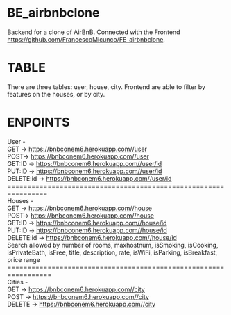 # BE_airbnbclone
Backend for a clone of AirBnB. Connected with the Frontend https://github.com/FrancescoMicunco/FE_airbnbclone.

# TABLE
There are three tables: user, house, city. Frontend are able to filter by features on the houses, or by city.

# ENPOINTS
User -<br>
      GET ->       https://bnbconem6.herokuapp.com//user <br>
      POST->       https://bnbconem6.herokuapp.com//user <br>
      GET:ID ->    https://bnbconem6.herokuapp.com//user/id <br>
      PUT:ID ->    https://bnbconem6.herokuapp.com//user/id <br>
      DELETE:id -> https://bnbconem6.herokuapp.com//user/id <br>
      ================================================================ <br>
Houses -  <br>
      GET ->       https://bnbconem6.herokuapp.com//house <br>
      POST->       https://bnbconem6.herokuapp.com//house <br>
      GET:ID ->    https://bnbconem6.herokuapp.com//house/id <br>
      PUT:ID ->    https://bnbconem6.herokuapp.com//house/id <br>
      DELETE:id -> https://bnbconem6.herokuapp.com//house/id <br>
      Search allowed by number of rooms, maxhostnum, isSmoking, isCooking, isPrivateBath, isFree, title, description, rate, isWiFi, isParking, isBreakfast, price range
      ================================================================= <br>
Cities - <br>
      GET    ->  https://bnbconem6.herokuapp.com//city <br>
      POST   ->  https://bnbconem6.herokuapp.com//city <br>
      DELETE ->  https://bnbconem6.herokuapp.com//city <br>
     


